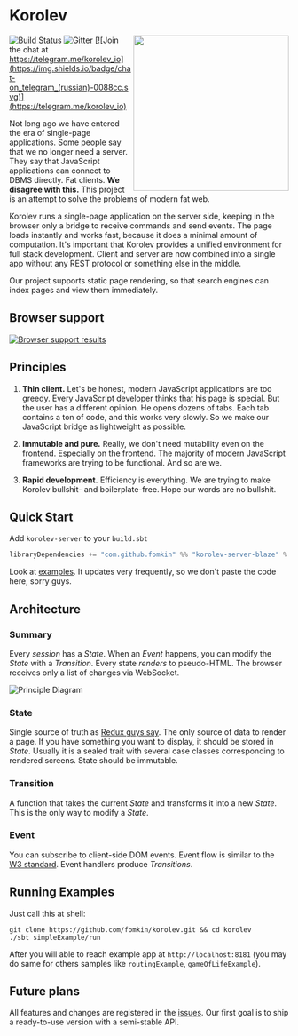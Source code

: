 # Korolev

<img src="https://fomkin.org/korolev/korolev-face-margin.svg" align="right" width="280" />

[![Build Status](https://travis-ci.org/fomkin/korolev.svg?branch=master)](https://travis-ci.org/fomkin/korolev)
[![Gitter](https://badges.gitter.im/fomkin/korolev.svg)](https://gitter.im/fomkin/korolev?utm_source=badge&utm_medium=badge&utm_campaign=pr-badge)
[![Join the chat at https://telegram.me/korolev_io](https://img.shields.io/badge/chat-on_telegram_(russian)-0088cc.svg)](https://telegram.me/korolev_io)

Not long ago we have entered the era of single-page applications. Some people say that we no longer need a server. They say that JavaScript applications can connect to DBMS directly. Fat clients. **We disagree with this.** This project is an attempt to solve the problems of modern fat web.

Korolev runs a single-page application on the server side, keeping in the browser only a bridge to receive commands and send events. The page loads instantly and works fast, because it does a minimal amount of computation. It's important that Korolev provides a unified environment for full stack development. Client and server are now combined into a single app without any REST protocol or something else in the middle.

Our project supports static page rendering, so that search engines can index pages and view them immediately.

## Browser support

[![Browser support results](https://fomkin.org/korolev/browser-support.svg)](https://saucelabs.com/u/yelbota)

## Principles

1. **Thin client.** Let's be honest, modern JavaScript applications are too greedy. Every JavaScript developer thinks that his page is special. But the user has a different opinion. He opens dozens of tabs. Each tab contains a ton of code, and this works very slowly. So we make our JavaScript bridge as lightweight as possible.

2. **Immutable and pure.** Really, we don't need mutability even on the frontend. Especially on the frontend. The majority of modern JavaScript frameworks are trying to be functional. And so are we.

3. **Rapid development.** Efficiency is everything. We are trying to make Korolev bullshit- and boilerplate-free. Hope our words are no bullshit.

## Quick Start

Add `korolev-server` to your `build.sbt`

```scala
libraryDependencies += "com.github.fomkin" %% "korolev-server-blaze" % "0.4.1"
```

Look at [examples](https://github.com/fomkin/korolev/tree/v0.4.1/examples). It updates very frequently, so we don't paste the code here, sorry guys.

## Architecture

### Summary
Every *session* has a *State*. When an *Event* happens, you can modify the *State* with a *Transition*. Every state *renders* to pseudo-HTML. The browser receives only a list of changes via WebSocket.

![Principle Diagram](principle-diagram.png)

### State

Single source of truth as [Redux guys say](http://redux.js.org/docs/introduction/ThreePrinciples.html#single-source-of-truth). The only source of data to render a page. If you have something you want to display, it should be stored in *State*. Usually it is a sealed trait with several case classes corresponding to rendered screens. State should be immutable.

### Transition

A function that takes the current *State* and transforms it into a new *State*. This is the only way to modify a *State*.

### Event

You can subscribe to client-side DOM events. Event flow is similar to the [W3 standard](http://www.w3.org/TR/uievents/#event-flow). Event handlers produce *Transitions*.

## Running Examples

Just call this at shell:

```
git clone https://github.com/fomkin/korolev.git && cd korolev
./sbt simpleExample/run
```

After you will able to reach example app at `http://localhost:8181`
(you may do same for others samples like `routingExample`, `gameOfLifeExample`).

## Future plans

All features and changes are registered in the [issues](https://github.com/fomkin/korolev/issues). Our first goal is to ship a ready-to-use version with a semi-stable API.

